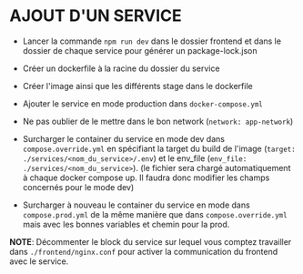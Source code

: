 # AJOUT D'UN SERVICE

- Lancer la commande ``npm run dev`` dans le dossier frontend et dans le dossier de chaque service pour générer un package-lock.json

- Créer un dockerfile à la racine du dossier du service

- Créer l'image ainsi que les différents stage dans le dockerfile

- Ajouter le service en mode production dans ``docker-compose.yml``

- Ne pas oublier de le mettre dans le bon network (``network: app-network``)

- Surcharger le container du service en mode dev dans ``compose.override.yml`` en spécifiant la target du build de l'image (``target: ./services/<nom_du_service>/.env``) et le env_file (``env_file: ./services/<nom_du_service>``). (le fichier sera chargé automatiquement à chaque docker compose up. Il faudra donc modifier les champs concernés pour le mode dev)

- Surcharger à nouveau le container du service en mode dans ``compose.prod.yml`` de la même manière que dans ``compose.override.yml`` mais avec les bonnes variables et chemin pour la prod.

**NOTE**: Décommenter le block du service sur lequel vous comptez travailler dans ``./frontend/nginx.conf`` pour activer la communication du frontend avec le service.